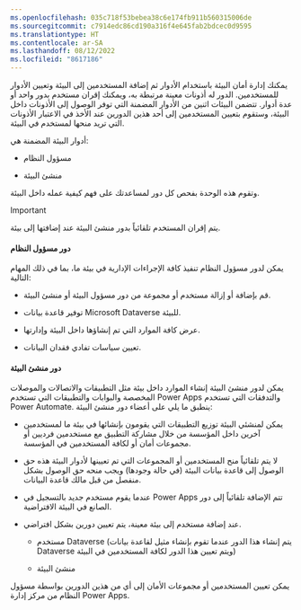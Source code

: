 ```yaml
---
ms.openlocfilehash: 035c718f53bebea38c6e174fb911b560315006de
ms.sourcegitcommit: c7914edc86cd190a316f4e645fab2bdcec0d9595
ms.translationtype: HT
ms.contentlocale: ar-SA
ms.lasthandoff: 08/12/2022
ms.locfileid: "8617186"
---
```

يمكنك إدارة أمان البيئة باستخدام الأدوار ثم إضافة المستخدمين إلى البيئة وتعيين الأدوار للمستخدمين. الدور له أذونات معينة مرتبطة به، ويمكنك إقران مستخدم بدور واحد أو عدة أدوار. تتضمن البيئات اثنين من الأدوار المضمنة التي توفر الوصول إلى الأذونات داخل البيئة، وستقوم بتعيين المستخدمين إلى أحد هذين الدورين عند الأخذ في الاعتبار الأذونات التي تريد منحها لمستخدم في البيئة. 

أدوار البيئة المضمنة هي:

-   مسؤول النظام 

-   منشئ البيئة 

وتقوم هذه الوحدة بفحص كل دور لمساعدتك على فهم كيفية عمله داخل البيئة.

> [!IMPORTANT]
> يتم إقران المستخدم تلقائياً بدور منشئ البيئة عند إضافتها إلى بيئة.

#### <a name="system-administrator-role"></a>دور مسؤول النظام

يمكن لدور مسؤول النظام تنفيذ كافة الإجراءات الإدارية في بيئة ما، بما في ذلك المهام التالية:

-   قم بإضافة أو إزالة مستخدم أو مجموعة من دور مسؤول البيئة أو منشئ البيئة.

-   توفير قاعدة بيانات Microsoft Dataverse للبيئة.

-   عرض كافة الموارد التي تم إنشاؤها داخل البيئة وإدارتها.

-   تعيين سياسات تفادي فقدان البيانات.

#### <a name="environment-maker-role"></a>دور منشئ البيئة

يمكن لدور منشئ البيئة إنشاء الموارد داخل بيئة مثل التطبيقات والاتصالات والموصلات المخصصة والبوابات والتطبيقات التي تستخدم Power Apps والتدفقات التي تستخدم Power Automate. ينطبق ما يلي على أعضاء دور منشئ البيئة:

-   يمكن لمنشئي البيئة توزيع التطبيقات التي يقومون بإنشائها في بيئة ما لمستخدمين آخرين داخل المؤسسة من خلال مشاركة التطبيق مع مستخدمين فرديين أو مجموعات أمان أو لكافة المستخدمين في المؤسسة.

-   لا يتم تلقائياً منح المستخدمين أو المجموعات التي تم تعيينها لأدوار البيئة هذه حق الوصول إلى قاعدة بيانات البيئة (في حالة وجودها) ويجب منحه حق الوصول بشكل منفصل من قبل مالك قاعدة البيانات.

-   عندما يقوم مستخدم جديد بالتسجيل في Power Apps تتم الإضافة تلقائياً إلى دور الصانع في البيئة الافتراضية.

-   عند إضافة مستخدم إلى بيئة معينة، يتم تعيين دورين بشكل افتراضي.

    -   مستخدم Dataverse (يتم إنشاء هذا الدور عندما تقوم بإنشاء مثيل لقاعدة بيانات Dataverse ويتم تعيين هذا الدور لكافة المستخدمين في البيئة)

    -   منشئ البيئة

يمكن تعيين المستخدمين أو مجموعات الأمان إلى أي من هذين الدورين بواسطة مسؤول النظام من مركز إدارة Power Apps. 
